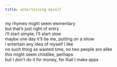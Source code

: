 ```yaml
---
title: entertaining myself
---
```


my rhymes might seem elementary <br>
but that’s just right of entry <br> 
i’ll start simple, I’ll start slow <br>
maybe one day it’ll be me, putting on a show <br> 
i entertain any idea of myself I like <br>
no such thing as wasted time, no two people are alike <br>
this might seem childlike, perhaps <br>
but I don’t do it for money, for that I make apps <br>
